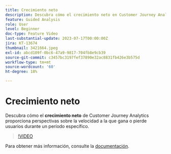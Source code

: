 ```yaml
---
title: Crecimiento neto
description: Descubra cómo el crecimiento neto en Customer Journey Analytics proporciona perspectivas sobre la velocidad a la que gana o pierde usuarios durante un período específico.
feature: Guided Analysis
role: User
level: Beginner
doc-type: Feature Video
last-substantial-update: 2023-07-17T00:00:00Z
jira: KT-13674
thumbnail: 3421664.jpeg
exl-id: abcd109f-0bc6-47a9-9817-704fb8e9cb39
source-git-commit: c3457bc3197fef37890e32ac8831fb426e3b575d
workflow-type: tm+mt
source-wordcount: '60'
ht-degree: 18%

---
```


# Crecimiento neto

Descubra cómo el **crecimiento neto** de Customer Journey Analytics proporciona perspectivas sobre la velocidad a la que gana o pierde usuarios durante un período específico.

>[!VIDEO](https://video.tv.adobe.com/v/3423466/?learn=on&captions=spa)

Para obtener más información, consulte la [documentación](https://experienceleague.adobe.com/docs/analytics-platform/using/guided-analysis/user-growth/net-growth.html?lang=es).
